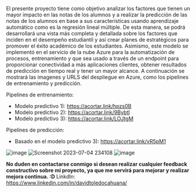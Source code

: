El presente proyecto tiene como objetivo analizar los factores que tienen un mayor impacto en las notas de los alumnos y a realizar la predicción de las notas de los alumnos en base a sus características usando aprendizaje automático como es la regresión lineal múltiple. De esta manera, se podrá desarrollará una vista más completa y detallada sobre los factores que inciden en el desempeño estudiantil y así crear planes de estratégicos para promover el éxito académico de los estudiantes. Asimismo, este modelo se implementó en el servicio de la nube Azure para la automatización de procesos, entrenamiento y que sea usado a través de un endpoint para proporcionar conectividad a más aplicaciones clientes, obtener resultados de predicción en tiempo real y tener un mayor alcance. A continuación se mostrará las imagenes y URLS del despliegue en Azure, como los pipelines de entrenamiento y predicción.

Pipelines de entrenamiento:
  - Modelo predictivo 1): https://acortar.link/hpzs0B 
  - Modelo predictivo 2): https://acortar.link/9Bybtl 
  - Modelo predictivo 3): https://acortar.link/LOJtgM

Pipelines de predicción:
  - Basado en el modelo predictivo 3): https://acortar.link/vR5pM1 





![image](https://github.com/David5761/Proyecto_Final_DavidToledo/assets/75706282/6110b9c5-cfea-4dc6-aaee-d025fc4c3d48)
![Screenshot 2023-07-04 234108](https://github.com/David5761/Proyecto_Final_DavidToledo/assets/75706282/ad8e8da8-958a-4bc5-844c-3dd21d53f92f)
![image](https://github.com/David5761/Proyecto_Final_DavidToledo/assets/75706282/be5061f7-ea4e-439f-9f5a-65b4b4e53e62)



**No duden en contactarse conmigo si desean realizar cualquier feedback constructivo sobre mi proyecto, ya que me servirá para mejorar y realizar mejora continua. :D** 
Linkdln: https://www.linkedin.com/in/davidtoledocahuana/ 
